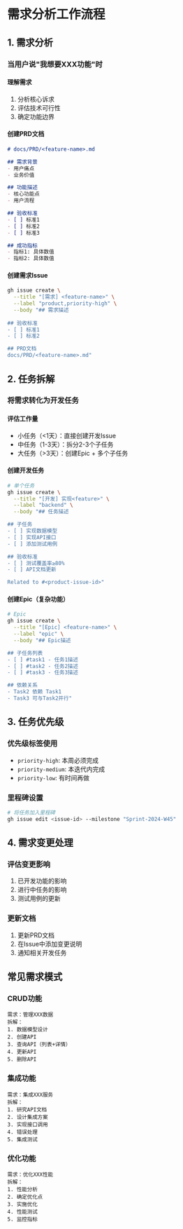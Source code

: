 # 需求分析工作流程

## 1. 需求分析

### 当用户说"我想要XXX功能"时

#### 理解需求
1. 分析核心诉求
2. 评估技术可行性
3. 确定功能边界

#### 创建PRD文档
```markdown
# docs/PRD/<feature-name>.md

## 需求背景
- 用户痛点
- 业务价值

## 功能描述
- 核心功能点
- 用户流程

## 验收标准
- [ ] 标准1
- [ ] 标准2
- [ ] 标准3

## 成功指标
- 指标1: 具体数值
- 指标2: 具体数值
```

#### 创建需求Issue
```bash
gh issue create \
  --title "[需求] <feature-name>" \
  --label "product,priority-high" \
  --body "## 需求描述
  
## 验收标准
- [ ] 标准1
- [ ] 标准2

## PRD文档
docs/PRD/<feature-name>.md"
```

## 2. 任务拆解

### 将需求转化为开发任务

#### 评估工作量
- 小任务（<1天）：直接创建开发Issue
- 中任务（1-3天）：拆分2-3个子任务
- 大任务（>3天）：创建Epic + 多个子任务

#### 创建开发任务
```bash
# 单个任务
gh issue create \
  --title "[开发] 实现<feature>" \
  --label "backend" \
  --body "## 任务描述

## 子任务
- [ ] 实现数据模型
- [ ] 实现API接口
- [ ] 添加测试用例

## 验收标准
- [ ] 测试覆盖率≥80%
- [ ] API文档更新

Related to #<product-issue-id>"
```

#### 创建Epic（复杂功能）
```bash
# Epic
gh issue create \
  --title "[Epic] <feature-name>" \
  --label "epic" \
  --body "## Epic描述

## 子任务列表
- [ ] #task1 - 任务1描述
- [ ] #task2 - 任务2描述
- [ ] #task3 - 任务3描述

## 依赖关系
- Task2 依赖 Task1
- Task3 可与Task2并行"
```

## 3. 任务优先级

### 优先级标签使用
- `priority-high`: 本周必须完成
- `priority-medium`: 本迭代内完成
- `priority-low`: 有时间再做

### 里程碑设置
```bash
# 将任务加入里程碑
gh issue edit <issue-id> --milestone "Sprint-2024-W45"
```

## 4. 需求变更处理

### 评估变更影响
1. 已开发功能的影响
2. 进行中任务的影响
3. 测试用例的更新

### 更新文档
1. 更新PRD文档
2. 在Issue中添加变更说明
3. 通知相关开发任务

## 常见需求模式

### CRUD功能
```
需求：管理XXX数据
拆解：
1. 数据模型设计
2. 创建API
3. 查询API（列表+详情）
4. 更新API
5. 删除API
```

### 集成功能
```
需求：集成XXX服务
拆解：
1. 研究API文档
2. 设计集成方案
3. 实现接口调用
4. 错误处理
5. 集成测试
```

### 优化功能
```
需求：优化XXX性能
拆解：
1. 性能分析
2. 确定优化点
3. 实施优化
4. 性能测试
5. 监控指标
```